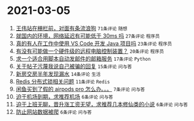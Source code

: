# 2021-03-05

1. [王伟站在栅栏前，对面有条流浪狗](https://www.v2ex.com/t/758647) `71条评论` `随想`
1. [就国内的环境，网络延迟有可能低于 30ms 吗](https://www.v2ex.com/t/758672) `27条评论` `程序员`
1. [真的有人在工作中使用 VS Code 开发 Java 项目吗](https://www.v2ex.com/t/758653) `23条评论` `程序员`
1. [有没有可能做一个硬件级的远程电脑控制装置？](https://www.v2ex.com/t/758654) `20条评论` `程序员`
1. [求一个适合用脚本自动发邮件的邮箱服务](https://www.v2ex.com/t/758665) `17条评论` `Python`
1. [关于帖子污蔑我说自己被骗的回复](https://www.v2ex.com/t/758649) `15条评论` `问与答`
1. [新房交房半年发现漏水](https://www.v2ex.com/t/758662) `14条评论` `生活`
1. [Redis 分布式锁相关问题](https://www.v2ex.com/t/758657) `11条评论` `Redis`
1. [闲鱼买到了假的 airpods pro 怎么办。。。](https://www.v2ex.com/t/758663) `7条评论` `问与答`
1. [迫于机场到期，求推荐机场](https://www.v2ex.com/t/758682) `6条评论` `问与答`
1. [迫于上班无聊，晋升涨工资无望，求推荐几本修仙类的小说](https://www.v2ex.com/t/758679) `6条评论` `问与答`
1. [防止网站数据被爬](https://www.v2ex.com/t/758658) `6条评论` `问与答`
